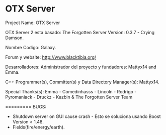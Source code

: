 OTX Server
=========
Project Name: OTX Server

OTX Server 2 esta basado: The Forgotten Server Version: 0.3.7 - Crying Damson.

Nombre Codigo: Galaxy.

Forum y website: http://www.blacktibia.org/

Desarrolladores: Administrador del proyecto y fundadores: Mattyx14 and Emma.

C++ Programmer(s), Committer(s) y Data Directory Manager(s): Mattyx14.

Special Thanks(s): Emma - Comedinhasss - Lincoln - Rodrigo - Pyromaniack - Druckz - Kazbin & The Forgotten Server Team

=========
BUGS:
* Shutdown server on GUI cause crash - Esto se soluciona usando Boost Version < 1.48.
* Fields(fire/energy/earth).